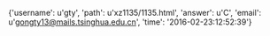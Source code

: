 {'username': u'gty', 'path': u'xz1135/1135.html', 'answer': u'C', 'email': u'gongty13@mails.tsinghua.edu.cn', 'time': '2016-02-23:12:52:39'}